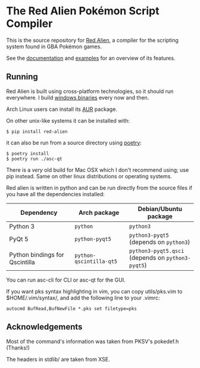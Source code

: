 # The Red Alien Pokémon Script Compiler

This is the source repository for [Red Alien], a
compiler for the scripting system found in GBA Pokémon games.

See the [documentation] and [examples] for an overview of its
features.

[Red Alien]: http://www.cosarara.me/redalien/
[documentation]: http://www.cosarara.me/redalien/#docs
[examples]: examples/

## Running

Red Alien is built using cross-platform technologies, so it should run
everywhere. I build [windows binaries] every now and then.

Arch Linux users can install its [AUR] package.

On other unix-like systems it can be installed with:

    $ pip install red-alien

it can also be run from a source directory using [poetry]:

    $ poetry install
    $ poetry run ./asc-qt

There is a *very* old build for Mac OSX which I don't recommend using;
use pip instead.
Same on other linux distributions or operating systems.

[windows binaries]: http://www.cosarara.me/redalien/#windows
[AUR]: https://aur.archlinux.org/packages/red-alien/
[poetry]: https://poetry.eustace.io/

Red alien is written in python and can be run directly from the
source files if you have all the dependencies installed:

Dependency | Arch package   | Debian/Ubuntu package
---------- | -------------- | ---------------------
Python 3   | `python`       | `python3`
PyQt 5     | `python-pyqt5` | `python3-pyqt5`<br>(depends on `python3`)
Python bindings for Qscintilla | `python-qscintilla-qt5` | `python3-pyqt5.qsci`<br>(depends on `python3-pyqt5`)

You can run asc-cli for CLI or asc-qt for the GUI.

If you want pks syntax highlighting in vim, you can copy utils/pks.vim to
$HOME/.vim/syntax/, and add the following line to your .vimrc:

    autocmd BufRead,BufNewFile *.pks set filetype=pks

## Acknowledgements

Most of the command's information was taken from PKSV's pokedef.h (Thanks!)

The headers in stdlib/ are taken from XSE.


